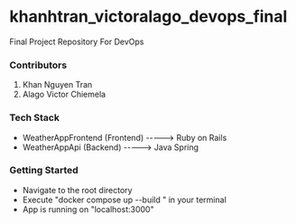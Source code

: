 # khanhtran_victoralago_devops_final

Final Project Repository For DevOps

### Contributors

1. Khan Nguyen Tran
2. Alago Victor Chiemela

### Tech Stack

- WeatherAppFrontend (Frontend) -----> Ruby on Rails
- WeatherAppApi (Backend) -----> Java Spring

### Getting Started

- Navigate to the root directory
- Execute "docker compose up --build " in your terminal
- App is running on "localhost:3000"
